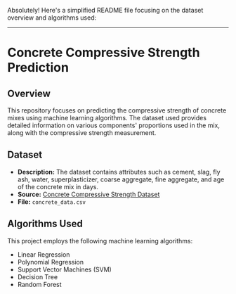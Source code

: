 Absolutely! Here's a simplified README file focusing on the dataset overview and algorithms used:

---

# Concrete Compressive Strength Prediction

## Overview
This repository focuses on predicting the compressive strength of concrete mixes using machine learning algorithms. The dataset used provides detailed information on various components' proportions used in the mix, along with the compressive strength measurement.

## Dataset
- **Description:** The dataset contains attributes such as cement, slag, fly ash, water, superplasticizer, coarse aggregate, fine aggregate, and age of the concrete mix in days.
- **Source:** [Concrete Compressive Strength Dataset](https://www.kaggle.com/datasets/elikplim/concrete-compressive-strength-data-set/)
- **File:** `concrete_data.csv`

## Algorithms Used
This project employs the following machine learning algorithms:
- Linear Regression
- Polynomial Regression
- Support Vector Machines (SVM)
- Decision Tree
- Random Forest

